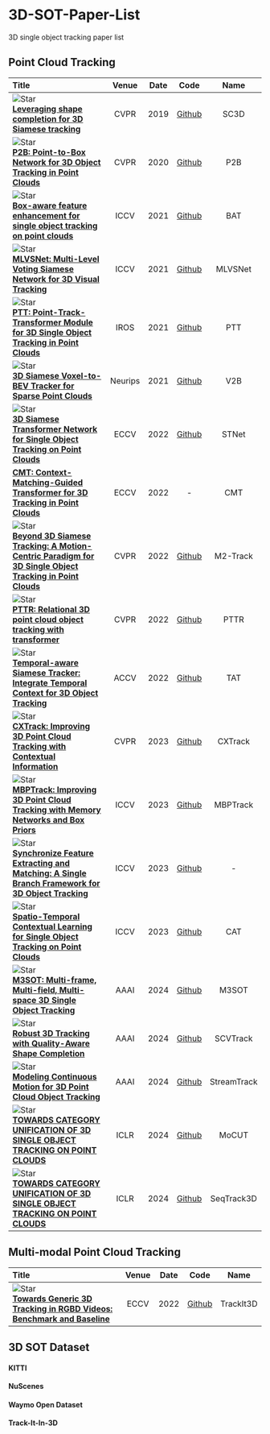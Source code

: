 # 3D-SOT-Paper-List
3D single object tracking paper list

## Point Cloud Tracking
|  Title  |   Venue  |   Date   |   Code   |   Name   |
|:--------|:--------:|:--------:|:--------:|:--------:|
| ![Star](https://img.shields.io/github/stars/SilvioGiancola/ShapeCompletion3DTracking.svg?style=social&label=Star) <br> [**Leveraging shape completion for 3D Siamese tracking**](https://openaccess.thecvf.com/content_CVPR_2019/papers/Giancola_Leveraging_Shape_Completion_for_3D_Siamese_Tracking_CVPR_2019_paper.pdf) <br> | CVPR | 2019 | [Github](https://github.com/SilvioGiancola/ShapeCompletion3DTracking) | SC3D |
| ![Star](https://img.shields.io/github/stars/HaozheQi/P2B.svg?style=social&label=Star) <br> [**P2B: Point-to-Box Network for 3D Object Tracking in Point Clouds**](https://openaccess.thecvf.com/content_CVPR_2020/papers/Qi_P2B_Point-to-Box_Network_for_3D_Object_Tracking_in_Point_Clouds_CVPR_2020_paper.pdf) <br> | CVPR | 2020 | [Github](https://github.com/HaozheQi/P2B) | P2B |
| ![Star](https://img.shields.io/github/stars/Ghostish/Open3DSOT.svg?style=social&label=Star) <br> [**Box-aware feature enhancement for single object tracking on point clouds**](https://openaccess.thecvf.com/content/ICCV2021/papers/Zheng_Box-Aware_Feature_Enhancement_for_Single_Object_Tracking_on_Point_Clouds_ICCV_2021_paper.pdf) <br> | ICCV | 2021 | [Github](https://github.com/Ghostish/Open3DSOT) | BAT |
| ![Star](https://img.shields.io/github/stars/CodeWZT/MLVSNet.svg?style=social&label=Star) <br> [**MLVSNet: Multi-Level Voting Siamese Network for 3D Visual Tracking**](https://openaccess.thecvf.com/content/ICCV2021/papers/Wang_MLVSNet_Multi-Level_Voting_Siamese_Network_for_3D_Visual_Tracking_ICCV_2021_paper.pdf) <br> | ICCV | 2021 | [Github](https://github.com/CodeWZT/MLVSNet) | MLVSNet |
| ![Star](https://img.shields.io/github/stars/shanjiayao/PTT.svg?style=social&label=Star) <br> [**PTT: Point-Track-Transformer Module for 3D Single Object Tracking in Point Clouds**](https://arxiv.org/pdf/2108.06455.pdf) <br> | IROS | 2021 | [Github](https://github.com/shanjiayao/PTT) | PTT |
| ![Star](https://img.shields.io/github/stars/fpthink/V2B.svg?style=social&label=Star) <br> [**3D Siamese Voxel-to-BEV Tracker for Sparse Point Clouds**](https://proceedings.neurips.cc/paper_files/paper/2021/file/f0fcf351df4eb6786e9bb6fc4e2dee02-Paper.pdf) <br> | Neurips | 2021 | [Github](https://github.com/fpthink/V2B) | V2B |
| ![Star](https://img.shields.io/github/stars/fpthink/STNet.svg?style=social&label=Star) <br> [**3D Siamese Transformer Network for Single Object Tracking on Point Clouds**](https://www.ecva.net/papers/eccv_2022/papers_ECCV/papers/136620284.pdf) <br> | ECCV | 2022 | [Github](https://github.com/fpthink/STNet) | STNet |
| [**CMT: Context-Matching-Guided Transformer for 3D Tracking in Point Clouds**](https://www.ecva.net/papers/eccv_2022/papers_ECCV/papers/136820091.pdf) <br> | ECCV | 2022 | - | CMT |
| ![Star](https://img.shields.io/github/stars/Ghostish/Open3DSOT.svg?style=social&label=Star) <br> [**Beyond 3D Siamese Tracking: A Motion-Centric Paradigm for 3D Single Object Tracking in Point Clouds**](https://openaccess.thecvf.com/content/CVPR2022/papers/Zheng_Beyond_3D_Siamese_Tracking_A_Motion-Centric_Paradigm_for_3D_Single_CVPR_2022_paper.pdf) <br> | CVPR | 2022 | [Github](https://github.com/Ghostish/Open3DSOT) | M2-Track |
| ![Star](https://img.shields.io/github/stars/Jasonkks/PTTR.svg?style=social&label=Star) <br> [**PTTR: Relational 3D point cloud object tracking with transformer**](https://openaccess.thecvf.com/content/CVPR2022/papers/Zhou_PTTR_Relational_3D_Point_Cloud_Object_Tracking_With_Transformer_CVPR_2022_paper.pdf) <br> | CVPR | 2022 | [Github](https://github.com/Jasonkks/PTTR) | PTTR |
| ![Star](https://img.shields.io/github/stars/tqsdyy/TAT.svg?style=social&label=Star) <br> [**Temporal-aware Siamese Tracker: Integrate Temporal Context for 3D Object Tracking**](https://openaccess.thecvf.com/content/ACCV2022/papers/Lan_Temporal-aware_Siamese_Tracker_Integrate_Temporal_Context_for_3D_Object_Tracking_ACCV_2022_paper.pdf) <br> | ACCV | 2022 | [Github](https://github.com/tqsdyy/TAT) | TAT |
| ![Star](https://img.shields.io/github/stars/slothfulxtx/cxtrack3d.svg?style=social&label=Star) <br> [**CXTrack: Improving 3D Point Cloud Tracking with Contextual Information**](https://openaccess.thecvf.com/content/CVPR2023/papers/Xu_CXTrack_Improving_3D_Point_Cloud_Tracking_With_Contextual_Information_CVPR_2023_paper.pdf) <br> | CVPR | 2023 | [Github](https://github.com/slothfulxtx/cxtrack3d) | CXTrack |
| ![Star](https://img.shields.io/github/stars/slothfulxtx/MBPTrack3D.svg?style=social&label=Star) <br> [**MBPTrack: Improving 3D Point Cloud Tracking with Memory Networks and Box Priors**](https://arxiv.org/pdf/2303.05071) <br> | ICCV | 2023 | [Github](https://github.com/slothfulxtx/MBPTrack3D) | MBPTrack |
| ![Star](https://img.shields.io/github/stars/.svg?style=social&label=Star) <br> [**Synchronize Feature Extracting and Matching: A Single Branch Framework for 3D Object Tracking**](http://arxiv.org/abs/2308.12549) <br> | ICCV | 2023 | [Github]() | - |
| ![Star](https://img.shields.io/github/stars/.svg?style=social&label=Star) <br> [**Spatio-Temporal Contextual Learning for Single Object Tracking on Point Clouds**](https://ieeexplore.ieee.org/abstract/document/10011208) <br> | ICCV | 2023 | [Github]() | CAT |
| ![Star](https://img.shields.io/github/stars/liujia99/M3SOT.svg?style=social&label=Star) <br> [**M3SOT: Multi-frame, Multi-field, Multi-space 3D Single Object Tracking**](https://arxiv.org/pdf/2312.06117.pdf) <br> | AAAI | 2024 | [Github](https://github.com/liujia99/M3SOT) | M3SOT |
| ![Star](https://img.shields.io/github/stars/zjwhit/SCVTrack.svg?style=social&label=Star) <br> [**Robust 3D Tracking with Quality-Aware Shape Completion**](https://arxiv.org/abs/2312.10608) <br> | AAAI | 2024 | [Github](https://github.com/zjwhit/SCVTrack) | SCVTrack |
| ![Star](https://img.shields.io/github/stars/.svg?style=social&label=Star) <br> [**Modeling Continuous Motion for 3D Point Cloud Object Tracking**](https://arxiv.org/abs/2303.07605) <br> | AAAI | 2024 | [Github]() | StreamTrack |
| ![Star](https://img.shields.io/github/stars/.svg?style=social&label=Star) <br> [**TOWARDS CATEGORY UNIFICATION OF 3D SINGLE OBJECT TRACKING ON POINT CLOUDS**](https://openreview.net/pdf?id=QlqdXrzzD1) <br> | ICLR | 2024 | [Github]() | MoCUT |
| ![Star](https://img.shields.io/github/stars/aron-lin/seqtrack3d.svg?style=social&label=Star) <br> [**TOWARDS CATEGORY UNIFICATION OF 3D SINGLE OBJECT TRACKING ON POINT CLOUDS**](https://arxiv.org/abs/2402.16249) <br> | ICLR | 2024 | [Github](https://github.com/aron-lin/seqtrack3d) | SeqTrack3D |




## Multi-modal Point Cloud Tracking
|  Title  |   Venue  |   Date   |   Code   |   Name   |
|:--------|:--------:|:--------:|:--------:|:--------:|
| ![Star](https://img.shields.io/github/stars/yjybuaa/Track-it-in-3D.svg?style=social&label=Star) <br> [**Towards Generic 3D Tracking in RGBD Videos: Benchmark and Baseline**](https://www.ecva.net/papers/eccv_2022/papers_ECCV/papers/136820108.pdf) <br> | ECCV | 2022 | [Github](https://github.com/yjybuaa/Track-it-in-3D) | TrackIt3D |

## 3D SOT Dataset
#### KITTI

#### NuScenes

#### Waymo Open Dataset

#### Track-It-In-3D
